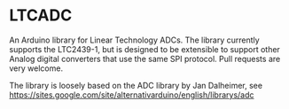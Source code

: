 
LTCADC
======

An Arduino library for Linear Technology ADCs. The library currently supports the LTC2439-1, but is designed 
to be extensible to support other Analog digital converters that use the same SPI protocol. Pull requests are
very welcome.

The library is loosely based on the ADC library by Jan Dalheimer, see https://sites.google.com/site/alternativarduino/english/librarys/adc

